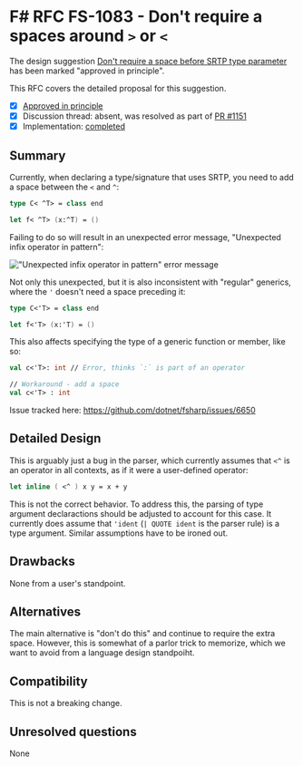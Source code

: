 # F# RFC FS-1083 - Don't require a spaces around `>` or `<`

The design suggestion [Don't require a space before SRTP type parameter](https://github.com/fsharp/fslang-suggestions/issues/668) has been marked "approved in principle".

This RFC covers the detailed proposal for this suggestion.

* [x] [Approved in principle](https://github.com/fsharp/fslang-suggestions/issues/668#issuecomment-443213791)
* [x] Discussion thread: absent, was resolved as part of [PR #1151](https://github.com/fsharp/fslang-suggestions/issues/1151)
* [x] Implementation: [completed](https://github.com/fsharp/fslang-suggestions/issues/1151)

## Summary

Currently, when declaring a type/signature that uses SRTP, you need to add a space between the `<` and `^`:

```fsharp
type C< ^T> = class end

let f< ^T> (x:^T) = ()
```

Failing to do so will result in an unexpected error message, "Unexpected infix operator in pattern":

!["Unexpected infix operator in pattern" error message](https://user-images.githubusercontent.com/32428601/39529555-43ea60ee-4e27-11e8-8f94-7f1a386c4f3d.png)

Not only this unexpected, but it is also inconsistent with "regular" generics, where the `'` doesn't need a space preceding it:

```fsharp
type C<'T> = class end

let f<'T> (x:'T) = ()
```

This also affects specifying the type of a generic function or member, like so:

```fsharp
val c<'T>: int // Error, thinks `:` is part of an operator

// Workaround - add a space
val c<'T> : int
```

Issue tracked here: https://github.com/dotnet/fsharp/issues/6650

## Detailed Design

This is arguably just a bug in the parser, which currently assumes that `<^` is an operator in all contexts, as if it were a user-defined operator:

```fsharp
let inline ( <^ ) x y = x + y
```

This is not the correct behavior. To address this, the parsing of type argument declaractions should be adjusted to account for this case. It currently does assume that `'ident` (`| QUOTE ident` is the parser rule) is a type argument. Similar assumptions have to be ironed out.

## Drawbacks

None from a user's standpoint.

## Alternatives

The main alternative is "don't do this" and continue to require the extra space. However, this is somewhat of a parlor trick to memorize, which we want to avoid from a language design standpoiht.

## Compatibility

This is not a breaking change.

## Unresolved questions

None
